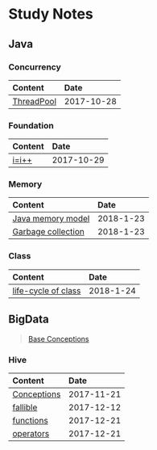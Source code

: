 Study Notes
===========

Java
----

### Concurrency

Content      | Date
:------- | :---------
[ThreadPool](./java/doc/concurrency/thread-pool.md)| 2017-10-28

### Foundation

Content      | Date
:------- | :---------
[i=i++](./java/doc/foundation/i=i++.md)| 2017-10-29


### Memory

Content      | Date
:------- | :---------
[Java memory model](./java/doc/memory/memory.md)| 2018-1-23
[Garbage collection](./java/doc/gc/gc.md)| 2018-1-23

### Class

Content      | Date
:------- | :---------
[life-cycle of class](./java/doc/class/life-cycle.md)| 2018-1-24



BigData
-------
> [Base Conceptions](./bigdata/doc/common/conceptions.md)

### Hive


Content      | Date
:------- | :---------
[Conceptions](./bigdata/doc/hive/conceptions.md)| 2017-11-21
[fallible](./bigdata/doc/hive/fallible.md)| 2017-12-12
[functions](./bigdata/doc/hive/hive-function.md)| 2017-12-21
[operators](./bigdata/doc/hive/hive-operator.md)| 2017-12-21


